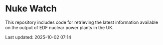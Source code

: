 # Nuke Watch

This repository includes code for retrieving the latest information available on the output of EDF nuclear power plants in the UK.

Last updated: 2025-10-02 07:14